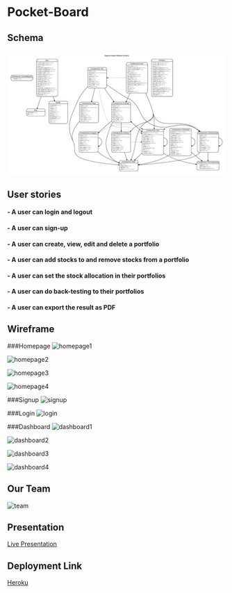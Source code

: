 # Pocket-Board

## Schema
![schema](db/schema.jpg)

## User stories

#### - A user can login and logout
#### - A user can sign-up
#### - A user can create, view, edit and delete a portfolio
#### - A user can add stocks to and remove stocks from a portfolio
#### - A user can set the stock allocation in their portfolios
#### - A user can do back-testing to their portfolios
#### - A user can export the result as PDF


## Wireframe

###Homepage
![homepage1](app/assets/img/Wireframes/Homepage1.png)

![homepage2](app/assets/img/Wireframes/Homepage2.png)

![homepage3](app/assets/img/Wireframes/Homepage3.png)

![homepage4](app/assets/img/Wireframes/Homepage4.png)

###Signup
![signup](app/assets/img/Wireframes/Signup.png)

###Login
![login](app/assets/img/Wireframes/Login.png)


###Dashboard
![dashboard1](app/assets/img/Wireframes/Dashboard.png)

![dashboard2](app/assets/img/Wireframes/Dashboard2.png)

![dashboard3](app/assets/img/Wireframes/Dashboard3.png)

![dashboard4](app/assets/img/Wireframes/Dashboard4.png)


## Our Team
![team](app/assets/images/Wireframes//team.png)


## Presentation
[Live Presentation](https://youtu.be/8QUZFZloCFM)

## Deployment Link
[Heroku](http://pocketboard.herokuapp.com/)

